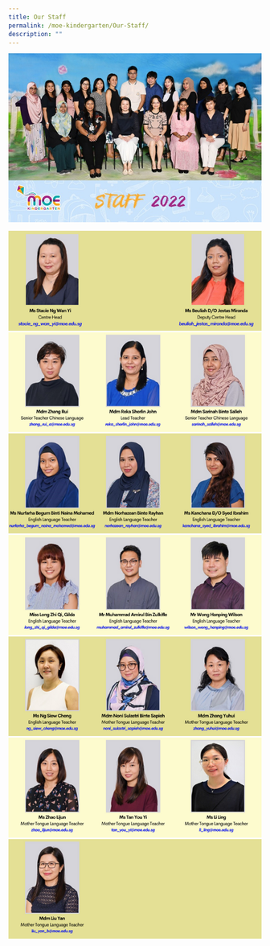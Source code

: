 ```yaml
---
title: Our Staff
permalink: /moe-kindergarten/Our-Staff/
description: ""
---
```

![](/images/MOE%20Kindergarten/Our%20Staff/S1_2022.jpg)


![](/images/MOE%20Kindergarten/Our%20Staff/MK1.png)
![](/images/MOE%20Kindergarten/Our%20Staff/MK2.png)
![](/images/MOE%20Kindergarten/Our%20Staff/MK3.png)
![](/images/MOE%20Kindergarten/Our%20Staff/MK4.png)
![](/images/MOE%20Kindergarten/Our%20Staff/MK5.png)
![](/images/MOE%20Kindergarten/Our%20Staff/MK6.png)
![](/images/MOE%20Kindergarten/Our%20Staff/MK7.png)